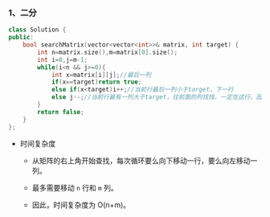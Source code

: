 ### 1、二分

```cpp
class Solution {
public:
    bool searchMatrix(vector<vector<int>>& matrix, int target) {
        int n=matrix.size(),m=matrix[0].size();
        int i=0,j=m-1;
        while(i<n && j>=0){
            int x=matrix[i][j];//最后一列
            if(x==target)return true;
            else if(x<target)i++;//当前行最后一列小于target，下一行
            else j--;//当前行最有一列大于target，往前面的列找找，一定在这行，因为target肯定大于上一行，小于这一列
        }
        return false;
    }
};
```

- 时间复杂度

  - 从矩阵的右上角开始查找，每次循环要么向下移动一行，要么向左移动一列。

  - 最多需要移动 `n` 行和 `m` 列。

  - 因此，时间复杂度为 O(n+m)。
